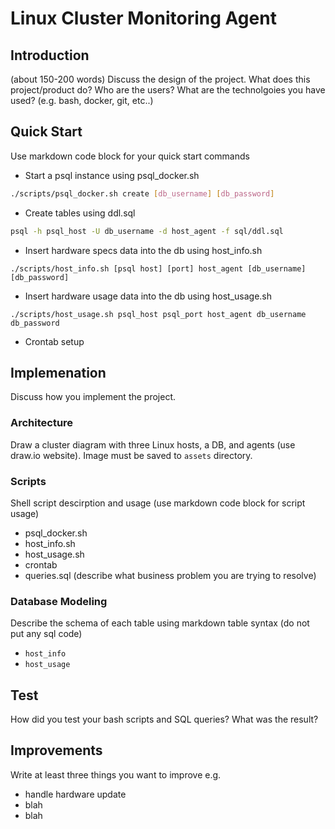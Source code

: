 # Linux Cluster Monitoring Agent## Introduction(about 150-200 words)Discuss the design of the project. What does this project/product do? Who are the users? What are the technolgoies you have used? (e.g. bash, docker, git, etc..)## Quick StartUse markdown code block for your quick start commands- Start a psql instance using psql_docker.sh```bash./scripts/psql_docker.sh create [db_username] [db_password]```- Create tables using ddl.sql```bashpsql -h psql_host -U db_username -d host_agent -f sql/ddl.sql```- Insert hardware specs data into the db using host_info.sh```./scripts/host_info.sh [psql host] [port] host_agent [db_username] [db_password]```  - Insert hardware usage data into the db using host_usage.sh```./scripts/host_usage.sh psql_host psql_port host_agent db_username db_password```  - Crontab setup## ImplemenationDiscuss how you implement the project.### ArchitectureDraw a cluster diagram with three Linux hosts, a DB, and agents (use draw.io website). Image must be saved to `assets` directory.### ScriptsShell script descirption and usage (use markdown code block for script usage)- psql_docker.sh- host_info.sh- host_usage.sh- crontab- queries.sql (describe what business problem you are trying to resolve)### Database ModelingDescribe the schema of each table using markdown table syntax (do not put any sql code)- `host_info`- `host_usage`## TestHow did you test your bash scripts and SQL queries? What was the result?## ImprovementsWrite at least three things you want to improvee.g.- handle hardware update- blah- blah